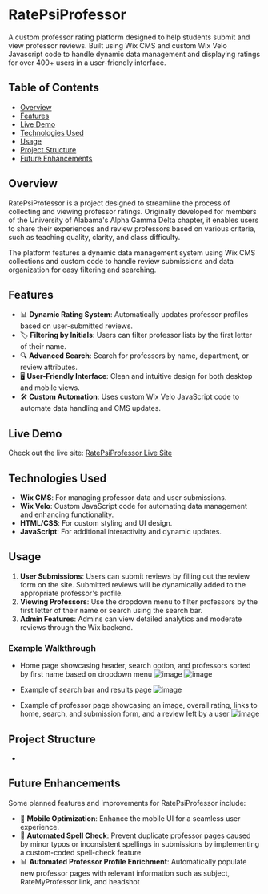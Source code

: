 # RatePsiProfessor

A custom professor rating platform designed to help students submit and view professor reviews. Built using Wix CMS and custom Wix Velo Javascript code to handle dynamic data management and displaying ratings for over 400+ users in a user-friendly interface.

## Table of Contents
- [Overview](#overview)
- [Features](#features)
- [Live Demo](#live-demo)
- [Technologies Used](#technologies-used)
- [Usage](#usage)
- [Project Structure](#project-structure)
- [Future Enhancements](#future-enhancements)

## Overview
RatePsiProfessor is a project designed to streamline the process of collecting and viewing professor ratings. Originally developed for members of the University of Alabama's Alpha Gamma Delta chapter, it enables users to share their experiences and review professors based on various criteria, such as teaching quality, clarity, and class difficulty.

The platform features a dynamic data management system using Wix CMS collections and custom code to handle review submissions and data organization for easy filtering and searching.

## Features
- 📊 **Dynamic Rating System**: Automatically updates professor profiles based on user-submitted reviews.
- 🏷️ **Filtering by Initials**: Users can filter professor lists by the first letter of their name.
- 🔍 **Advanced Search**: Search for professors by name, department, or review attributes.
- 🖥️ **User-Friendly Interface**: Clean and intuitive design for both desktop and mobile views.
- 🛠️ **Custom Automation**: Uses custom Wix Velo JavaScript code to automate data handling and CMS updates.

## Live Demo
Check out the live site: [RatePsiProfessor Live Site](https://mtbarnett6.wixsite.com/ratepsiprofessors)  

## Technologies Used
- **Wix CMS**: For managing professor data and user submissions.
- **Wix Velo**: Custom JavaScript code for automating data management and enhancing functionality.
- **HTML/CSS**: For custom styling and UI design.
- **JavaScript**: For additional interactivity and dynamic updates.

## Usage
1. **User Submissions**: Users can submit reviews by filling out the review form on the site. Submitted reviews will be dynamically added to the appropriate professor's profile.
2. **Viewing Professors**: Use the dropdown menu to filter professors by the first letter of their name or search using the search bar.
3. **Admin Features**: Admins can view detailed analytics and moderate reviews through the Wix backend.

### Example Walkthrough
- Home page showcasing header, search option, and professors sorted by first name based on dropdown menu
![image](https://github.com/user-attachments/assets/95f59fb0-5fb6-472e-a91c-92020e3bd121)
![image](https://github.com/user-attachments/assets/1a2d47b8-3c4f-4c3c-ab04-c2d74defcbd5)

- Example of search bar and results page
![image](https://github.com/user-attachments/assets/002126ae-5614-4f67-afcc-d324120cd8fb)

- Example of professor page showcasing an image, overall rating, links to home, search, and submission form, and a review left by a user
![image](https://github.com/user-attachments/assets/dbfd3398-5f57-400a-be78-600157dd9ff0)

## Project Structure
- 

## Future Enhancements
Some planned features and improvements for RatePsiProfessor include:

- 📱 **Mobile Optimization**: Enhance the mobile UI for a seamless user experience.
- 🔐 **Automated Spell Check**: Prevent duplicate professor pages caused by minor typos or inconsistent spellings in submissions by implementing a custom-coded spell-check feature
- 📊 **Automated Professor Profile Enrichment**: Automatically populate new professor pages with relevant information such as subject, RateMyProfessor link, and headshot
